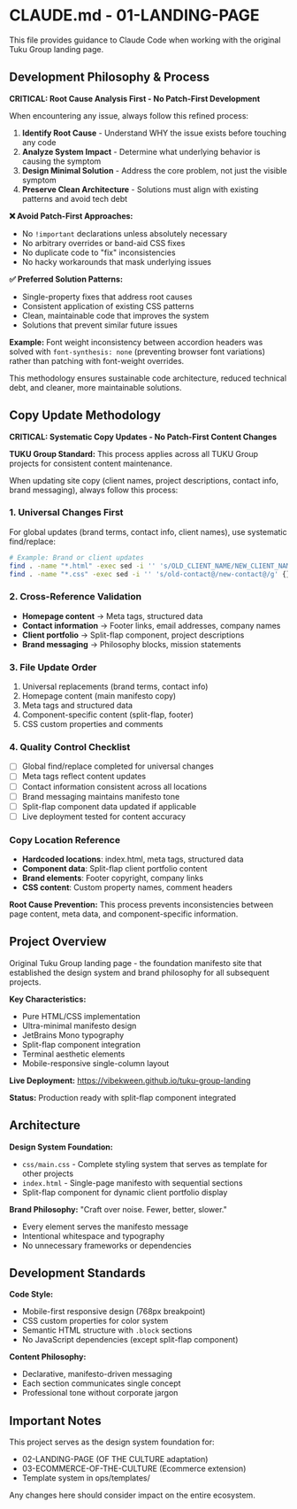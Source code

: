 # CLAUDE.md - 01-LANDING-PAGE

This file provides guidance to Claude Code when working with the original Tuku Group landing page.

## Development Philosophy & Process

**CRITICAL: Root Cause Analysis First - No Patch-First Development**

When encountering any issue, always follow this refined process:

1. **Identify Root Cause** - Understand WHY the issue exists before touching any code
2. **Analyze System Impact** - Determine what underlying behavior is causing the symptom
3. **Design Minimal Solution** - Address the core problem, not just the visible symptom
4. **Preserve Clean Architecture** - Solutions must align with existing patterns and avoid tech debt

**❌ Avoid Patch-First Approaches:**
- No `!important` declarations unless absolutely necessary
- No arbitrary overrides or band-aid CSS fixes
- No duplicate code to "fix" inconsistencies
- No hacky workarounds that mask underlying issues

**✅ Preferred Solution Patterns:**
- Single-property fixes that address root causes
- Consistent application of existing CSS patterns
- Clean, maintainable code that improves the system
- Solutions that prevent similar future issues

**Example:** Font weight inconsistency between accordion headers was solved with `font-synthesis: none` (preventing browser font variations) rather than patching with font-weight overrides.

This methodology ensures sustainable code architecture, reduced technical debt, and cleaner, more maintainable solutions.

## Copy Update Methodology

**CRITICAL: Systematic Copy Updates - No Patch-First Content Changes**

**TUKU Group Standard:** This process applies across all TUKU Group projects for consistent content maintenance.

When updating site copy (client names, project descriptions, contact info, brand messaging), always follow this process:

### 1. **Universal Changes First**
For global updates (brand terms, contact info, client names), use systematic find/replace:
```bash
# Example: Brand or client updates
find . -name "*.html" -exec sed -i '' 's/OLD_CLIENT_NAME/NEW_CLIENT_NAME/g' {} +
find . -name "*.css" -exec sed -i '' 's/old-contact@/new-contact@/g' {} +
```

### 2. **Cross-Reference Validation**
- **Homepage content** → Meta tags, structured data
- **Contact information** → Footer links, email addresses, company names
- **Client portfolio** → Split-flap component, project descriptions
- **Brand messaging** → Philosophy blocks, mission statements

### 3. **File Update Order**
1. Universal replacements (brand terms, contact info)
2. Homepage content (main manifesto copy)
3. Meta tags and structured data
4. Component-specific content (split-flap, footer)
5. CSS custom properties and comments

### 4. **Quality Control Checklist**
- [ ] Global find/replace completed for universal changes
- [ ] Meta tags reflect content updates
- [ ] Contact information consistent across all locations
- [ ] Brand messaging maintains manifesto tone
- [ ] Split-flap component data updated if applicable
- [ ] Live deployment tested for content accuracy

### **Copy Location Reference**
- **Hardcoded locations**: index.html, meta tags, structured data
- **Component data**: Split-flap client portfolio content
- **Brand elements**: Footer copyright, company links
- **CSS content**: Custom property names, comment headers

**Root Cause Prevention:** This process prevents inconsistencies between page content, meta data, and component-specific information.

## Project Overview

Original Tuku Group landing page - the foundation manifesto site that established the design system and brand philosophy for all subsequent projects.

**Key Characteristics:**
- Pure HTML/CSS implementation
- Ultra-minimal manifesto design
- JetBrains Mono typography
- Split-flap component integration
- Terminal aesthetic elements
- Mobile-responsive single-column layout

**Live Deployment:** https://vibekween.github.io/tuku-group-landing

**Status:** Production ready with split-flap component integrated

## Architecture

**Design System Foundation:**
- `css/main.css` - Complete styling system that serves as template for other projects
- `index.html` - Single-page manifesto with sequential sections
- Split-flap component for dynamic client portfolio display

**Brand Philosophy:** "Craft over noise. Fewer, better, slower."
- Every element serves the manifesto message
- Intentional whitespace and typography
- No unnecessary frameworks or dependencies

## Development Standards

**Code Style:**
- Mobile-first responsive design (768px breakpoint)
- CSS custom properties for color system
- Semantic HTML structure with `.block` sections
- No JavaScript dependencies (except split-flap component)

**Content Philosophy:**
- Declarative, manifesto-driven messaging
- Each section communicates single concept
- Professional tone without corporate jargon

## Important Notes

This project serves as the design system foundation for:
- 02-LANDING-PAGE (OF THE CULTURE adaptation)
- 03-ECOMMERCE-OF-THE-CULTURE (Ecommerce extension)
- Template system in ops/templates/

Any changes here should consider impact on the entire ecosystem.